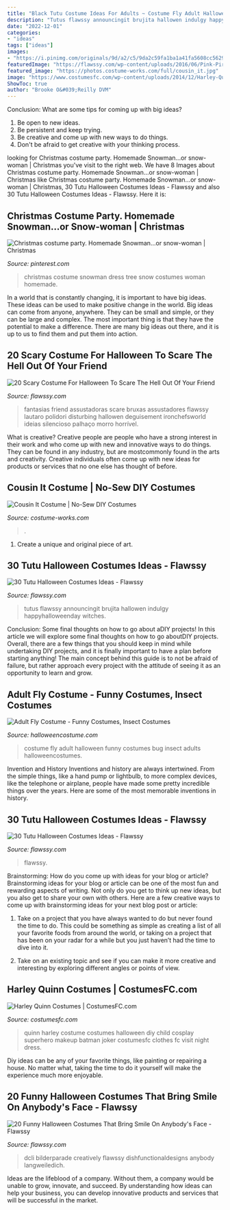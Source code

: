 ```yaml
---
title: "Black Tutu Costume Ideas For Adults ~ Costume Fly Adult Halloween Funny Costumes Bug Insect Adults Halloweencostumes"
description: "Tutus flawssy announcingit brujita hallowen indulgy happyhalloweenday witches"
date: "2022-12-01"
categories:
- "ideas"
tags: ["ideas"]
images:
- "https://i.pinimg.com/originals/9d/a2/c5/9da2c59fa1ba1a41fa5608cc5629c374.jpg"
featuredImage: "https://flawssy.com/wp-content/uploads/2016/06/Pink-Pirate-Tutu-Costume.jpg"
featured_image: "https://photos.costume-works.com/full/cousin_it.jpg"
image: "https://www.costumesfc.com/wp-content/uploads/2014/12/Harley-Quinn-Child-Costume.jpg"
ShowToc: true
author: "Brooke O&#039;Reilly DVM"
---
```



Conclusion: What are some tips for coming up with big ideas?
1. Be open to new ideas.
2. Be persistent and keep trying.
3. Be creative and come up with new ways to do things.
4. Don't be afraid to get creative with your thinking process.

	

		
looking for Christmas costume party. Homemade Snowman...or snow-woman | Christmas you've visit to the right web. We have 8 Images about Christmas costume party. Homemade Snowman...or snow-woman | Christmas like Christmas costume party. Homemade Snowman...or snow-woman | Christmas, 30 Tutu Halloween Costumes Ideas - Flawssy and also 30 Tutu Halloween Costumes Ideas - Flawssy. Here it is:
		
    
## Christmas Costume Party. Homemade Snowman...or Snow-woman | Christmas

<img loading=lazy src="https://i.pinimg.com/originals/9d/a2/c5/9da2c59fa1ba1a41fa5608cc5629c374.jpg" onerror="this.onerror=null;this.src='https://tse2.mm.bing.net/th?id=OIP.A2Q9uO9p5f4oGTwGjduY1AHaLL&amp;pid=15.1';" alt="Christmas costume party. Homemade Snowman...or snow-woman | Christmas">

_Source: pinterest.com_

>christmas costume snowman dress tree snow costumes woman homemade. 

	

In a world that is constantly changing, it is important to have big ideas. These ideas can be used to make positive change in the world. Big ideas can come from anyone, anywhere. They can be small and simple, or they can be large and complex. The most important thing is that they have the potential to make a difference. There are many big ideas out there, and it is up to us to find them and put them into action.

    
## 20 Scary Costume For Halloween To Scare The Hell Out Of Your Friend

<img loading=lazy src="https://www.flawssy.com/wp-content/uploads/2016/05/silent-hill-cosplay-ideas.jpg" onerror="this.onerror=null;this.src='https://tse1.mm.bing.net/th?id=OIP._XsUifv-_zoV315dkPi47QHaJ4&amp;pid=15.1';" alt="20 Scary Costume For Halloween To Scare The Hell Out Of Your Friend">

_Source: flawssy.com_

>fantasias friend assustadoras scare bruxas assustadores flawssy lautaro polidori disturbing hallowen deguisement ironchefsworld ideias silencioso palhaço morro horrível. 

	

What is creative?
Creative people are people who have a strong interest in their work and who come up with new and innovative ways to do things. They can be found in any industry, but are mostcommonly found in the arts and creativity. Creative individuals often come up with new ideas for products or services that no one else has thought of before.

    
## Cousin It Costume | No-Sew DIY Costumes

<img loading=lazy src="https://photos.costume-works.com/full/cousin_it.jpg" onerror="this.onerror=null;this.src='https://tse3.mm.bing.net/th?id=OIP.4ei5BJWcOgDZXMtQMumUXAAAAA&amp;pid=15.1';" alt="Cousin It Costume | No-Sew DIY Costumes">

_Source: costume-works.com_

>. 

	

1. Create a unique and original piece of art.

    
## 30 Tutu Halloween Costumes Ideas - Flawssy

<img loading=lazy src="https://www.flawssy.com/wp-content/uploads/2016/06/Tutu-Dress-Halloween-Costumes-ideas.jpg" onerror="this.onerror=null;this.src='https://tse1.mm.bing.net/th?id=OIP.IfZ3GXH9lYOQA5z0Aq_4LAHaLH&amp;pid=15.1';" alt="30 Tutu Halloween Costumes Ideas - Flawssy">

_Source: flawssy.com_

>tutus flawssy announcingit brujita hallowen indulgy happyhalloweenday witches. 

	

Conclusion: Some final thoughts on how to go about aDIY projects!
In this article we will explore some final thoughts on how to go aboutDIY projects. Overall, there are a few things that you should keep in mind while undertaking DIY projects, and it is finally important to have a plan before starting anything! The main concept behind this guide is to not be afraid of failure, but rather approach every project with the attitude of seeing it as an opportunity to learn and grow.

    
## Adult Fly Costume - Funny Costumes, Insect Costumes

<img loading=lazy src="http://images.halloweencostume.com/products/3988/1-1/adult-fly-costume.jpg" onerror="this.onerror=null;this.src='https://tse4.mm.bing.net/th?id=OIP.OIONzszYT_DLpXk4DRhusQHaKl&amp;pid=15.1';" alt="Adult Fly Costume - Funny Costumes, Insect Costumes">

_Source: halloweencostume.com_

>costume fly adult halloween funny costumes bug insect adults halloweencostumes. 

	

Invention and History
Inventions and history are always intertwined. From the simple things, like a hand pump or lightbulb, to more complex devices, like the telephone or airplane, people have made some pretty incredible things over the years. Here are some of the most memorable inventions in history.

    
## 30 Tutu Halloween Costumes Ideas - Flawssy

<img loading=lazy src="https://flawssy.com/wp-content/uploads/2016/06/Pink-Pirate-Tutu-Costume.jpg" onerror="this.onerror=null;this.src='https://tse1.mm.bing.net/th?id=OIP.24flhUEF3VLLXQuPAwX2yQHaKr&amp;pid=15.1';" alt="30 Tutu Halloween Costumes Ideas - Flawssy">

_Source: flawssy.com_

>flawssy. 

	

Brainstorming: How do you come up with ideas for your blog or article?
Brainstorming ideas for your blog or article can be one of the most fun and rewarding aspects of writing. Not only do you get to think up new ideas, but you also get to share your own with others. Here are a few creative ways to come up with brainstorming ideas for your next blog post or article:
1. Take on a project that you have always wanted to do but never found the time to do. This could be something as simple as creating a list of all your favorite foods from around the world, or taking on a project that has been on your radar for a while but you just haven’t had the time to dive into it.

2. Take on an existing topic and see if you can make it more creative and interesting by exploring different angles or points of view.

    
## Harley Quinn Costumes | CostumesFC.com

<img loading=lazy src="https://www.costumesfc.com/wp-content/uploads/2014/12/Harley-Quinn-Child-Costume.jpg" onerror="this.onerror=null;this.src='https://tse4.mm.bing.net/th?id=OIP.yc8TZO38x0ZjCb90ivRaLgHaLH&amp;pid=15.1';" alt="Harley Quinn Costumes | CostumesFC.com">

_Source: costumesfc.com_

>quinn harley costume costumes halloween diy child cosplay superhero makeup batman joker costumesfc clothes fc visit night dress. 

	

Diy ideas can be any of your favorite things, like painting or repairing a house. No matter what, taking the time to do it yourself will make the experience much more enjoyable.

    
## 20 Funny Halloween Costumes That Bring Smile On Anybody&#039;s Face - Flawssy

<img loading=lazy src="https://www.flawssy.com/wp-content/uploads/2016/05/Funny-Guy-Halloween-Costume-Ideas.jpg" onerror="this.onerror=null;this.src='https://tse4.mm.bing.net/th?id=OIP.Zf09jjS0mYx7iopWOecu6AHaLx&amp;pid=15.1';" alt="20 Funny Halloween Costumes That Bring Smile On Anybody&#039;s Face - Flawssy">

_Source: flawssy.com_

>dcli bilderparade creatively flawssy dishfunctionaldesigns anybody langweiledich. 

	

Ideas are the lifeblood of a company. Without them, a company would be unable to grow, innovate, and succeed. By understanding how ideas can help your business, you can develop innovative products and services that will be successful in the market.

